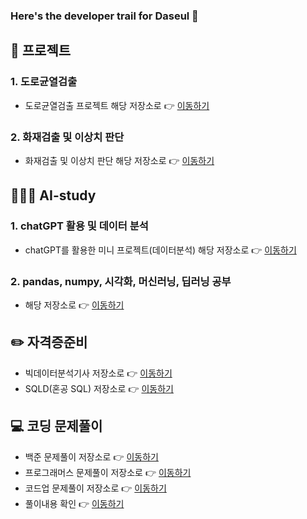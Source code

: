 ### Here's the developer trail for Daseul 👋

<!--
**Jungddaseul/Jungddaseul** is a ✨ _special_ ✨ repository because its `README.md` (this file) appears on your GitHub profile.

Here are some ideas to get you started:

- 🔭 I’m currently working on ...
- 🌱 I’m currently learning ...
- 👯 I’m looking to collaborate on ...
- 🤔 I’m looking for help with ...
- 💬 Ask me about ...
- 📫 How to reach me: ...
- 😄 Pronouns: ...
- ⚡ Fun fact: ...
-->

## 📂 프로젝트
### 1. 도로균열검출
- 도로균열검출 프로젝트 해당 저장소로 👉 [이동하기](https://github.com/Jungddaseul/Project_road_/)
### 2. 화재검출 및 이상치 판단
- 화재검출 및 이상치 판단 해당 저장소로 👉 [이동하기](https://github.com/Jungddaseul/Project_fire_detect/)

## 🧑🏼‍💻 AI-study
### 1. chatGPT 활용 및 데이터 분석
- chatGPT를 활용한 미니 프로젝트(데이터분석) 해당 저장소로 👉 [이동하기](https://github.com/Jungddaseul/chatGPT_Mini_Project/)

### 2. pandas, numpy, 시각화, 머신러닝, 딥러닝 공부
- 해당 저장소로 👉 [이동하기](https://github.com/Jungddaseul/AI_study/)

## ✏️ 자격증준비
- 빅데이터분석기사 저장소로 👉 [이동하기](https://github.com/Jungddaseul/Big-Data-Certification-study-/)
- SQLD(혼공 SQL) 저장소로 👉 [이동하기](https://github.com/Jungddaseul/SQL_Study/)

## 💻 코딩 문제풀이
- 백준 문제풀이 저장소로 👉 [이동하기](https://github.com/Jungddaseul/codingtest/tree/main/%EB%B0%B1%EC%A4%80/Bronze)
- 프로그래머스 문제풀이 저장소로 👉 [이동하기](https://github.com/Jungddaseul/codingtest/tree/main/%ED%94%84%EB%A1%9C%EA%B7%B8%EB%9E%98%EB%A8%B8%EC%8A%A4)
- 코드업 문제풀이 저장소로 👉 [이동하기](https://github.com/Jungddaseul/CodeUp-Algorithm/)
- 풀이내용 확인 👉 [이동하기](https://wisdom-coding38.tistory.com/)
